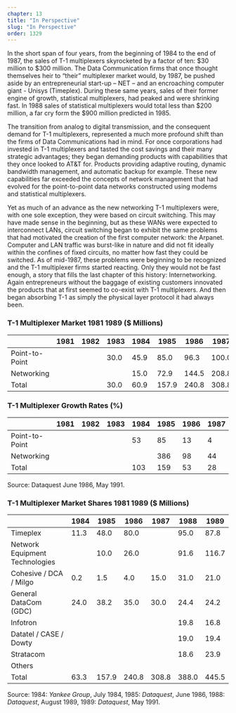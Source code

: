 ```yaml
---
chapter: 13
title: "In Perspective"
slug: "In Perspective"
order: 1329
---
```


In the short span of four years, from the beginning of 1984 to the end of 1987, the sales of T-1 multiplexers skyrocketed by a factor of ten: $30 million to $300 million. The Data Communication firms that once thought themselves heir to “their” multiplexer market would, by 1987, be pushed aside by an entrepreneurial start-up – NET – and an encroaching computer giant - Unisys (Timeplex). During these same years, sales of their former engine of growth, statistical multiplexers, had peaked and were shrinking fast. In 1988 sales of statistical multiplexers would total less than $200 million, a far cry form the $900 million predicted in 1985.

The transition from analog to digital transmission, and the consequent demand for T-1 multiplexers, represented a much more profound shift than the firms of Data Communications had in mind. For once corporations had invested in T-1 multiplexers and tasted the cost savings and their many strategic advantages; they began demanding products with capabilities that they once looked to AT&T for. Products providing adaptive routing, dynamic bandwidth management, and automatic backup for example. These new capabilities far exceeded the concepts of network management that had evolved for the point-to-point data networks constructed using modems and statistical multiplexers.

Yet as much of an advance as the new networking T-1 multiplexers were, with one sole exception, they were based on circuit switching. This may have made sense in the beginning, but as these WANs were expected to interconnect LANs, circuit switching began to exhibit the same problems that had motivated the creation of the first computer network: the Arpanet. Computer and LAN traffic was burst-like in nature and did not fit ideally within the confines of fixed circuits, no matter how fast they could be switched. As of mid-1987, these problems were beginning to be recognized and the T-1 multiplexer firms started reacting. Only they would not be fast enough, a story that fills the last chapter of this history: Internetworking. Again entrepreneurs without the baggage of existing customers innovated the products that at first seemed to co-exist with T-1 multiplexers. And then began absorbing T-1 as simply the physical layer protocol it had always been.

### T-1 Multiplexer Market 1981 1989 ($ Millions)

||1981|1982|1983|1984|1985|1986|1987|1988|1989|
|--- |--- |--- |--- |--- |--- |--- |--- |--- |--- |
|Point-to-Point|||30.0|45.9|85.0|96.3|100.0|100.8|85.0|
|Networking||||15.0|72.9|144.5|208.8|283.2|324.4|
|Total|||30.0|60.9|157.9|240.8|308.8|383.2|409.4|

### T-1 Multiplexer Growth Rates (%)

||1981|1982|1983|1984|1985|1986|1987|1988|1989|
|--- |--- |--- |--- |--- |--- |--- |--- |--- |--- |
|Point-to-Point||||53|85|13|4|0|(16)|
|Networking|||||386|98|44|36|15|
|Total||||103|159|53|28|24|7|

Source: Dataquest June 1986, May 1991.

### T-1 Multiplexer Market Shares 1981 1989 ($ Millions)

||1984|1985|1986|1987|1988|1989|
|--- |--- |--- |--- |--- |--- |--- |
|Timeplex|11.3|48.0|80.0||95.0|87.8|
|Network Equipment Technologies||10.0|26.0||91.6|116.7|
|Cohesive / DCA / Milgo|0.2|1.5|4.0|15.0|31.0|21.0|
|General DataCom (GDC)|24.0|38.2|35.0|30.0|24.4|24.2|
|Infotron|||||19.8|16.8|
|Datatel / CASE  /   Dowty|||||19.0|19.4|
|Stratacom|||||18.6|23.9|
|Others|||||||
|Total|63.3|157.9|240.8|308.8|388.0|445.5|

Source: 1984: *Yankee Group*, July 1984, 1985: *Dataquest*, June 1986, 1988: *Dataquest*, August 1989, 1989: *Dataquest*, May 1991.
